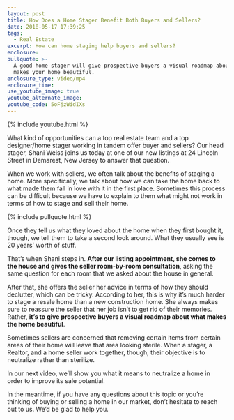 ```yaml
---
layout: post
title: How Does a Home Stager Benefit Both Buyers and Sellers?
date: 2018-05-17 17:39:25
tags:
  - Real Estate
excerpt: How can home staging help buyers and sellers?
enclosure:
pullquote: >-
  A good home stager will give prospective buyers a visual roadmap about what
  makes your home beautiful.
enclosure_type: video/mp4
enclosure_time:
use_youtube_image: true
youtube_alternate_image:
youtube_code: 5oFjzWidIXs
---
```


{% include youtube.html %}

What kind of opportunities can a top real estate team and a top designer/home stager working in tandem offer buyer and sellers? Our head stager, Shani Weiss joins us today at one of our new listings at 24 Lincoln Street in Demarest, New Jersey to answer that question.

When we work with sellers, we often talk about the benefits of staging a home. More specifically, we talk about how we can take the home back to what made them fall in love with it in the first place. Sometimes this process can be difficult because we have to explain to them what might not work in terms of how to stage and sell their home.

{% include pullquote.html %}

Once they tell us what they loved about the home when they first bought it, though, we tell them to take a second look around. What they usually see is 20 years’ worth of stuff.

That’s when Shani steps in. **After our listing appointment, she comes to the house and gives the seller room-by-room consultation**, asking the same question for each room that we asked about the house in general.

After that, she offers the seller her advice in terms of how they should declutter, which can be tricky. According to her, this is why it’s much harder to stage a resale home than a new construction home. She always makes sure to reassure the seller that her job isn’t to get rid of their memories. Rather, **it’s to give prospective buyers a visual roadmap about what makes the home beautiful**.

Sometimes sellers are concerned that removing certain items from certain areas of their home will leave that area looking sterile. When a stager, a Realtor, and a home seller work together, though, their objective is to neutralize rather than sterilize.

In our next video, we’ll show you what it means to neutralize a home in order to improve its sale potential.

In the meantime, if you have any questions about this topic or you’re thinking of buying or selling a home in our market, don’t hesitate to reach out to us. We’d be glad to help you.